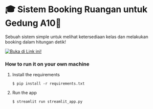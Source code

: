 # 🎓 Sistem Booking Ruangan untuk Gedung A10🏫

Sebuah sistem simple untuk melihat ketersediaan kelas dan melakukan booking dalam hitungan detik!

[![*Buka di Link ini!*](https://static.streamlit.io/badges/streamlit_badge_black_white.svg)](https://bookingruangan.streamlit.app/)

### How to run it on your own machine

1. Install the requirements

   ```
   $ pip install -r requirements.txt
   ```

2. Run the app

   ```
   $ streamlit run streamlit_app.py
   ```
